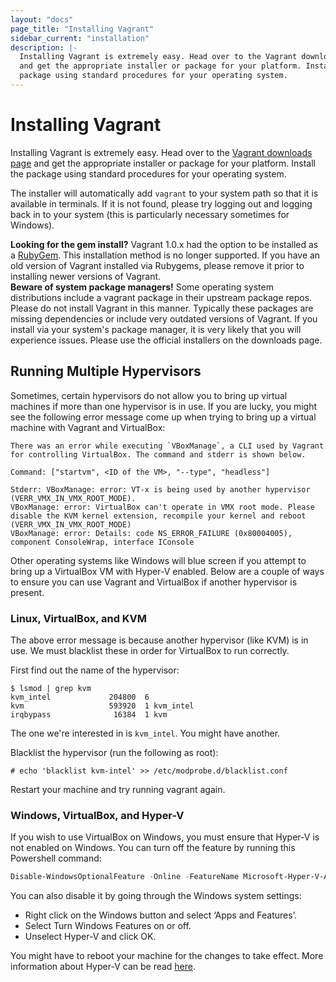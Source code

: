 ```yaml
---
layout: "docs"
page_title: "Installing Vagrant"
sidebar_current: "installation"
description: |-
  Installing Vagrant is extremely easy. Head over to the Vagrant downloads page
  and get the appropriate installer or package for your platform. Install the
  package using standard procedures for your operating system.
---
```


# Installing Vagrant

Installing Vagrant is extremely easy. Head over to the
[Vagrant downloads page](https://www.vagrantup.com/downloads.html) and get the appropriate installer or
package for your platform. Install the package using standard procedures for
your operating system.

The installer will automatically add `vagrant` to your system path
so that it is available in terminals. If it is not found, please try
logging out and logging back in to your system (this is particularly
necessary sometimes for Windows).

<div class="alert alert-warning" role="alert">
  <strong>Looking for the gem install?</strong> Vagrant 1.0.x had the option to
  be installed as a <a href="https://en.wikipedia.org/wiki/RubyGems">RubyGem</a>.
  This installation method is no longer supported. If you have an old version
  of Vagrant installed via Rubygems, please remove it prior to installing newer
  versions of Vagrant.
</div>

<div class="alert alert-warning" role="alert">
  <strong>Beware of system package managers!</strong> Some operating system
  distributions include a vagrant package in their upstream package repos.
  Please do not install Vagrant in this manner. Typically these packages are
  missing dependencies or include very outdated versions of Vagrant. If you
  install via your system's package manager, it is very likely that you will
  experience issues. Please use the official installers on the downloads page.
</div>

## Running Multiple Hypervisors

Sometimes, certain hypervisors do not allow you to bring up virtual machines
if more than one hypervisor is in use. If you are lucky, you might see the following
error message come up when trying to bring up a virtual machine with Vagrant and
VirtualBox:

    There was an error while executing `VBoxManage`, a CLI used by Vagrant for controlling VirtualBox. The command and stderr is shown below.

    Command: ["startvm", <ID of the VM>, "--type", "headless"]

    Stderr: VBoxManage: error: VT-x is being used by another hypervisor (VERR_VMX_IN_VMX_ROOT_MODE).
    VBoxManage: error: VirtualBox can't operate in VMX root mode. Please disable the KVM kernel extension, recompile your kernel and reboot
    (VERR_VMX_IN_VMX_ROOT_MODE)
    VBoxManage: error: Details: code NS_ERROR_FAILURE (0x80004005), component ConsoleWrap, interface IConsole

Other operating systems like Windows will blue screen if you attempt to bring up
a VirtualBox VM with Hyper-V enabled. Below are a couple of ways to ensure you
can use Vagrant and VirtualBox if another hypervisor is present.

### Linux, VirtualBox, and KVM

The above error message is because another hypervisor (like KVM) is in use.
We must blacklist these in order for VirtualBox to run correctly.

First find out the name of the hypervisor:

    $ lsmod | grep kvm
    kvm_intel             204800  6
    kvm                   593920  1 kvm_intel
    irqbypass              16384  1 kvm

The one we're interested in is `kvm_intel`. You might have another.

Blacklist the hypervisor (run the following as root):

    # echo 'blacklist kvm-intel' >> /etc/modprobe.d/blacklist.conf

Restart your machine and try running vagrant again.

### Windows, VirtualBox, and Hyper-V

If you wish to use VirtualBox on Windows, you must ensure that Hyper-V is not enabled
on Windows. You can turn off the feature by running this Powershell command:

```powershell
Disable-WindowsOptionalFeature -Online -FeatureName Microsoft-Hyper-V-All
```

You can also disable it by going through the Windows system settings:

- Right click on the Windows button and select ‘Apps and Features’.
- Select Turn Windows Features on or off.
- Unselect Hyper-V and click OK.

You might have to reboot your machine for the changes to take effect. More information
about Hyper-V can be read [here](https://docs.microsoft.com/en-us/virtualization/hyper-v-on-windows/quick-start/enable-hyper-v).
